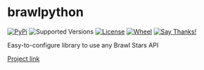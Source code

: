 # brawlpython

[![PyPi][pypi img]][pypi link]
![Supported Versions][versions img]
[![License][license img]][license link]
[![Wheel][wheel img]][wheel link]
[![Say Thanks!][thanks img]][thanks link]


Easy-to-configure library to use any Brawl Stars API

[Project link](https://github.com/0dminnimda/brawlpython)


[pypi img]: https://img.shields.io/pypi/v/brawlpython.svg?style=plastic
[thanks img]: https://img.shields.io/badge/Say%20Thanks-!-1EAEDB.svg?style=plastic
[license img]: https://img.shields.io/pypi/l/brawlpython?style=plastic
[versions img]: https://img.shields.io/pypi/pyversions/brawlpython.svg?style=plastic
[wheel img]: https://img.shields.io/pypi/wheel/brawlpython?style=plastic

[pypi link]: https://pypi.org/project/brawlpython
[thanks link]: https://saythanks.io/to/0dminnimda@gmail.com
[license link]: https://github.com/0dminnimda/brawlpython/blob/master/LICENSE
[wheel link]: https://pypi.org/project/brawlpython/#files
